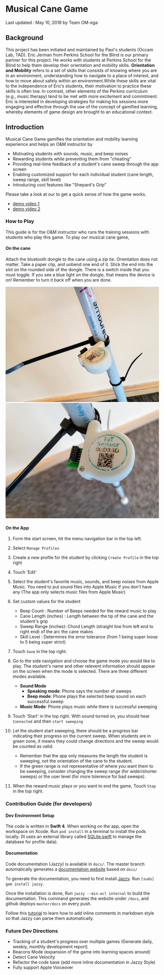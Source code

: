 # Musical Cane Game

Last updated : May 10, 2019 by Team OM-ega

## Background

This project has been initiated and maintained by Paul's students (Occam Lab, TAD). Eric Jerman from Perkins School for the Blind is our primary partner for this project. He works with students at Perkins School for the Blind to help them develop their orientation and mobility skills.
**Orientation and Mobility** refers to a set of skills that consists of knowing where you are in an environment, understanding how to navigate to a place of interest, and how to move about safely within an environment.While these skills are vital to the independence of Eric’s students, their motivation to practice these skills is often low.  In contrast, other elements of the Perkins curriculum (e.g., music therapy) tend to be met with more excitement and commitment.  Eric is interested in developing strategies for making his sessions more engaging and effective through the use of the concept of gamified learning, whereby elements of game design are brought to an educational context.

## Introduction

Musical Cane Game gamifies the orientation and mobility learning experience and helps an O&M instructor by
- Motivating students with sounds, music, and beep noises
- Rewarding students while preventing them from "cheating"
- Providing real-time feedback of a student's cane sweep through the app screen
- Enabling customized support for each individual student (cane length, sweep range, skill level)
- Introducing cool features like "Shepard's Grip"

Please take a look at our to get a quick sense of how the game works. 
- [demo video 1](https://drive.google.com/open?id=19O9A1Zl33U8vBhbvgl8cHi0ooh2F9v4x)
- [demo video 2](https://drive.google.com/open?id=1PkCNFPGI4S7V4RvfroAmBrIL4apV8vOf)

### How to Play

This guide is for the O&M instructor who runs the training sessions with students who play this game.
To play our musical cane game,

#### On the cane
Attach the bluetooth dongle to the cane using a zip tie. Orientation does not matter.
Take a paper clip, and unbend one end of it. Stick the end into the slot on the rounded side of the dongle. There is a switch inside that you must toggle. If you see a blue light on the dongle, that means the device is on! Remember to turn it back off when you are done.

![Dongle attached to a cane with a ziptie](https://raw.githubusercontent.com/occamLab/dongle_cane_ios_game/master/docs/img/setup1.jpg)
![another Dongle attached to a cane with a ziptie](https://raw.githubusercontent.com/occamLab/dongle_cane_ios_game/master/docs/img/setup2.jpg)

#### On the App
1. Form the start screen, hit the menu navigation bar in the top left.
2. Select `Manage Profiles`
3. Create a new profile for the student by clicking `Create Profile` in the top right
4. Touch 'Edit'
5. Select the student's favorite music, sounds, and beep noises from Apple Music. 
   You need to put sound files into Apple Music if you don't have any
   (The app only selects music files from Apple Music)
6. Set custom values for the student
     - Beep Count : Number of Beeps needed for the reward music to play
     - Cane Length (inches) : Length between the tip of the cane and the student's grip
     - Sweep Range (inches): Chord Length (straight line from left end to right end) of the arc the cane makes
     - Skill Level : Determines the error tolerance (from 1 being super loose to 5 being super strict)
7. Touch `Save` in the top right.
8. Go to the side navigation and choose the game mode you would like to play. The student's name and other relevent information should appear on the screen when the mode is selected.
   There are three different modes available.
      - **Sound Mode**
          - **Speaking mode**: Phone says the number of sweeps
          - **Beep mode**: Phone plays the selected beep sound on each successful sweep
      - **Music Mode**: Phone plays music while there is successful sweeping
9. Touch 'Start' in the top right. With sound turned on, you should hear `Connected` and then `start sweeping`
10. Let the student start sweeping, there should be a progress bar indicating their progress on the current sweep. When students are in green zone, it means they could change directions and the sweep would be counted as valid. 
    - Remember that the app only measures the length the student is sweeping, not the orientation of the cane to the student.
    - If the green range is not representative of where you want them to be sweeping, consider changing the sweep range (for wider/shorter sweeps) or the user level (for more tolerence for bad sweeps).

11. When the reward music plays or you want to end the game, Touch `Stop` in the top right. 

### Contribution Guide (for developers)

#### Dev Environment Setup
The code is written in **Swift 4**.
When working on the app, open the workspace on Xcode.
Run `pod install` in a terminal to install the pods locally. 
(It uses an external library called [SQLite.swift](https://github.com/stephencelis/SQLite.swift) to manage the database for profile data).

#### Documentation
Code documentation (Jazzy) is available in `docs/`. The master branch automatically generates a [documentation website](https://occamlab.github.io/dongle_cane_ios_game/index.html) based on `docs/` 

To generate the documentation, you need to first install [Jazzy](https://github.com/realm/jazzy). 
Run `[sudo] gem install jazzy`.

Once the installation is done, 
Run `jazzy --min-acl internal` to build the documentation.
This command generates the website under `/docs`, and github deploys `master/docs` on every push.

Follow this [tutorial](https://www.appcoda.com/swift-markdown/) to learn how to add inline comments in markdown style so that Jazzy can parse them automatically.

### Future Dev Directions

- Tracking of a student's progress over multiple games (Generate daily, weekly, monthly development report)
- Beacons Mode (expansion of the game into learning spaces around)
- Detect Cane Velocity
- Refactor the code base (add more inline documentation in Jazzy Style)
- Fully support Apple Voiceover
